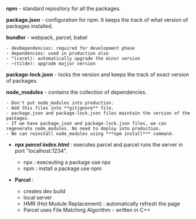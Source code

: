 **npm** - standard repository for all the packages.

**package.json** - configuration for npm. It keeps the track of what version of packages installed.

**bundler** - webpack, parcel, babel

    - devDependencies: required for development phase
    - dependencies: used in production also
    - ^(caret): automatically upgrade the minor version
    - ~(tilde): upgrade majjor version

**package-lock.json** - locks the version and keeps the track of exact version of packages.

**node_modules** - contains the collection of dependencies. 

    - Don't put node_modules into production. 
    - Add this files into **gitignore** file.
    - package.json and package-lock.json files maintain the version of the packages.
    - If we have package.json and package-lock.json files, we can regenerate node_modules. No need to deploy into production. 
    - We can reinstall node_modules using ***npm install*** command.

- ***npx parcel index.html*** : executes parcel and parcel runs the server in port "localhost:1234".
    - npx : execeuting a package use npx
    - npm : install a package use npm

- **Parcel** : 
    - creates dev build
    - local server
    - HMR (Hot Module Replacement) : automatically refresh the page
    - Parcel uses File Matching Algorithm - written in C++
    